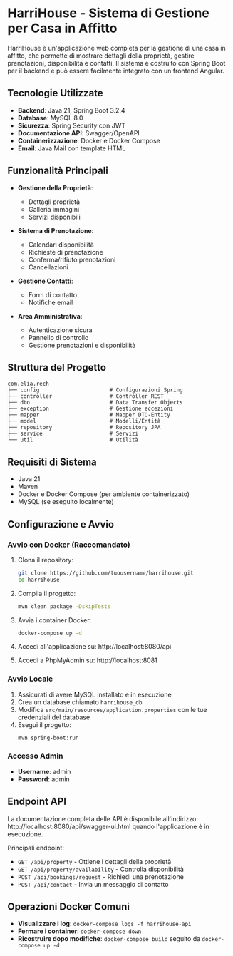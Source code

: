 # HarriHouse - Sistema di Gestione per Casa in Affitto

HarriHouse è un'applicazione web completa per la gestione di una casa in affitto, che permette di mostrare dettagli della proprietà, gestire prenotazioni, disponibilità e contatti. Il sistema è costruito con Spring Boot per il backend e può essere facilmente integrato con un frontend Angular.

## Tecnologie Utilizzate

- **Backend**: Java 21, Spring Boot 3.2.4
- **Database**: MySQL 8.0
- **Sicurezza**: Spring Security con JWT
- **Documentazione API**: Swagger/OpenAPI
- **Containerizzazione**: Docker e Docker Compose
- **Email**: Java Mail con template HTML

## Funzionalità Principali

- **Gestione della Proprietà**: 
  - Dettagli proprietà 
  - Galleria immagini
  - Servizi disponibili

- **Sistema di Prenotazione**: 
  - Calendari disponibilità
  - Richieste di prenotazione
  - Conferma/rifiuto prenotazioni
  - Cancellazioni

- **Gestione Contatti**: 
  - Form di contatto
  - Notifiche email

- **Area Amministrativa**: 
  - Autenticazione sicura
  - Pannello di controllo
  - Gestione prenotazioni e disponibilità

## Struttura del Progetto

```
com.elia.rech
├── config                      # Configurazioni Spring
├── controller                  # Controller REST
├── dto                         # Data Transfer Objects
├── exception                   # Gestione eccezioni
├── mapper                      # Mapper DTO-Entity
├── model                       # Modelli/Entità
├── repository                  # Repository JPA
├── service                     # Servizi
└── util                        # Utilità
```

## Requisiti di Sistema

- Java 21
- Maven
- Docker e Docker Compose (per ambiente containerizzato)
- MySQL (se eseguito localmente)

## Configurazione e Avvio

### Avvio con Docker (Raccomandato)

1. Clona il repository:
   ```bash
   git clone https://github.com/tuousername/harrihouse.git
   cd harrihouse
   ```

2. Compila il progetto:
   ```bash
   mvn clean package -DskipTests
   ```

3. Avvia i container Docker:
   ```bash
   docker-compose up -d
   ```

4. Accedi all'applicazione su: http://localhost:8080/api
5. Accedi a PhpMyAdmin su: http://localhost:8081

### Avvio Locale

1. Assicurati di avere MySQL installato e in esecuzione
2. Crea un database chiamato `harrihouse_db`
3. Modifica `src/main/resources/application.properties` con le tue credenziali del database
4. Esegui il progetto:
   ```bash
   mvn spring-boot:run
   ```

### Accesso Admin

- **Username**: admin
- **Password**: admin

## Endpoint API

La documentazione completa delle API è disponibile all'indirizzo:
http://localhost:8080/api/swagger-ui.html quando l'applicazione è in esecuzione.

Principali endpoint:

- `GET /api/property` - Ottiene i dettagli della proprietà
- `GET /api/property/availability` - Controlla disponibilità
- `POST /api/bookings/request` - Richiedi una prenotazione
- `POST /api/contact` - Invia un messaggio di contatto

## Operazioni Docker Comuni

- **Visualizzare i log**: `docker-compose logs -f harrihouse-api`
- **Fermare i container**: `docker-compose down`
- **Ricostruire dopo modifiche**: `docker-compose build` seguito da `docker-compose up -d`
